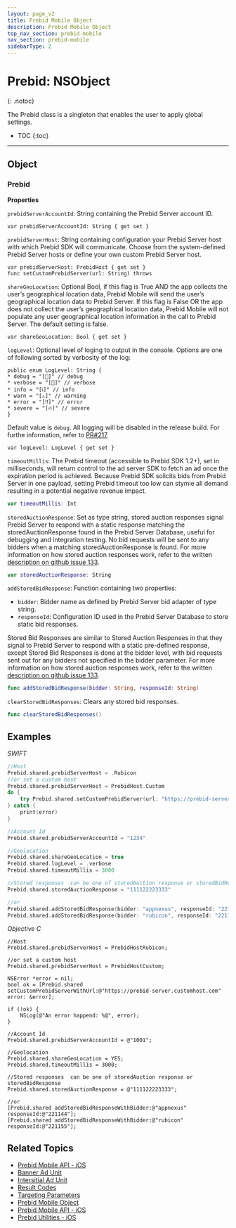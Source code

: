 ```yaml
---
layout: page_v2
title: Prebid Mobile Object
description: Prebid Mobile Object
top_nav_section: prebid-mobile
nav_section: prebid-mobile
sidebarType: 2
---
```


# Prebid: NSObject
{: .notoc}

The Prebid class is a singleton that enables the user to apply global settings. 

- TOC
 {:toc}

--- 

## Object 

### Prebid

**Properties**

`prebidServerAccountId`: String containing the Prebid Server account ID.

```
var prebidServerAccountId: String { get set }
```

`prebidServerHost`: String containing configuration your Prebid Server host with which Prebid SDK will communicate. Choose from the system-defined Prebid Server hosts or define your own custom Prebid Server host.

```
var prebidServerHost: PrebidHost { get set }
func setCustomPrebidServer(url: String)	throws	
```

`shareGeoLocation`: Optional Bool, if this flag is True AND the app collects the user’s geographical location data, Prebid Mobile will send the user’s geographical location data to Prebid Server. If this flag is False OR the app does not collect the user’s geographical location data, Prebid Mobile will not populate any user geographical location information in the call to Prebid Server. The default setting is false. 

```
var shareGeoLocation: Bool { get set }
```

`logLevel`: Optional level of loging to output in the console. Options are one of following sorted by verbosity of the log:

```
public enum LogLevel: String {
* debug = "[💬]" // debug
* verbose = "[🔬]" // verbose
* info = "[ℹ️]" // info
* warn = "[⚠️]" // warning
* error = "[‼️]" // error
* severe = "[🔥]" // severe
}
```

Default value is `debug`. All logging will be disabled in the release build. For furthe information, refer to [PR#217](https://github.com/prebid/prebid-mobile-ios/pull/217)

```
var logLevel: LogLevel { get set }
```
`timeoutMillis`: The Prebid timeout (accessible to Prebid SDK 1.2+), set in milliseconds, will return control to the ad server SDK to fetch an ad once the expiration period is achieved. Because Prebid SDK solicits bids from Prebid Server in one payload, setting Prebid timeout too low can stymie all demand resulting in a potential negative revenue impact. 

```swift
var timeoutMillis: Int
```

`storedAuctionResponse`: Set as type string, stored auction responses signal Prebid Server to respond with a static response matching the storedAuctionResponse found in the Prebid Server Database, useful for debugging and integration testing. No bid requests will be sent to any bidders when a matching storedAuctionResponse is found. For more information on how stored auction responses work, refer to the written [description on github issue 133](https://github.com/prebid/prebid-mobile-android/issues/133).

```swift
var storedAuctionResponse: String
```

`addStoredBidResponse`: Function containing two properties:

* `bidder`: Bidder name as defined by Prebid Server bid adapter of type string.
* `responseId`: Configuration ID used in the Prebid Server Database to store static bid responses.

Stored Bid Responses are similar to Stored Auction Responses in that they signal to Prebid Server to respond with a static pre-defined response, except Stored Bid Responses is done at the bidder level, with bid requests sent out for any bidders not specified in the bidder parameter. For more information on how stored auction responses work, refer to the written [description on github issue 133](https://github.com/prebid/prebid-mobile-android/issues/133).

```swift
func addStoredBidResponse(bidder: String, responseId: String)
```

`clearStoredBidResponses`: Clears any stored bid responses.

```swift
func clearStoredBidResponses()
```



## Examples

*SWIFT*
```swift
//Host
Prebid.shared.prebidServerHost = .Rubicon
//or set a custom host
Prebid.shared.prebidServerHost = PrebidHost.Custom
do {
    try Prebid.shared.setCustomPrebidServer(url: "https://prebid-server.customhost.com")
} catch {
    print(error)
}

//Account Id
Prebid.shared.prebidServerAccountId = "1234"

//Geolocation
Prebid.shared.shareGeoLocation = true
Prebid.shared.logLevel = .verbose
Prebid.shared.timeoutMillis = 3000

//Stored responses  can be one of storedAuction response or storedBidResponse
Prebid.shared.storedAuctionResponse = "111122223333"

//or
Prebid.shared.addStoredBidResponse(bidder: "appnexus", responseId: "221144")
Prebid.shared.addStoredBidResponse(bidder: "rubicon", responseId: "221155")
```

*Objective C*
```objective_c
//Host
Prebid.shared.prebidServerHost = PrebidHostRubicon;

//or set a custom host
Prebid.shared.prebidServerHost = PrebidHostCustom;
    
NSError *error = nil;
bool ok = [Prebid.shared setCustomPrebidServerWithUrl:@"https://prebid-server.customhost.com" error: &error];
    
if (!ok) {
    NSLog(@"An error happend: %@", error);
}

//Account Id
Prebid.shared.prebidServerAccountId = @"1001";

//Geolocation
Prebid.shared.shareGeoLocation = YES;
Prebid.shared.timeoutMillis = 3000;

//Stored responses  can be one of storedAuction response or storedBidResponse
Prebid.shared.storedAuctionResponse = @"111122223333";

//or
[Prebid.shared addStoredBidResponseWithBidder:@"appnexus" responseId:@"221144"];
[Prebid.shared addStoredBidResponseWithBidder:@"rubicon" responseId:@"221155"];
```



## Related Topics

- [Prebid Mobile API - iOS]({{site.baseurl}}/prebid-mobile/pbm-api/ios/pbm-api-iOS.html)
- [Banner Ad Unit]({{site.baseurl}}/prebid-mobile/pbm-api/ios/pbm-bannerad-ios.html)
- [Intersitial Ad Unit]({{site.baseurl}}/prebid-mobile/pbm-api/ios/pbm-interstitial-ad-ios.html)
- [Result Codes]({{site.baseurl}}/prebid-mobile/pbm-api/ios/pbm-api-result-codes-ios.html)
- [Targeting Parameters]({{site.baseurl}}/prebid-mobile/pbm-api/ios/pbm-targeting-ios.html)
- [Prebid Mobile Object]({{site.baseurl}}/prebid-mobile/pbm-api/ios/prebidmobile-object-ios.html)
- [Prebid Mobile API - iOS]({{site.baseurl}}/prebid-mobile/pbm-api/ios/pbm-api-ios.html)
- [Prebid Utilities - iOS]({{site.baseurl}}/prebid-mobile/pbm-api/ios/pbm-util-ios.html)



